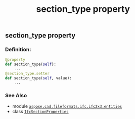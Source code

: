 ﻿---
title: section_type property
second_title: Aspose.CAD for Python via .NET API References
description: 
type: docs
weight: 70
url: /python-net/aspose.cad.fileformats.ifc.ifc2x3.entities/ifcsectionproperties/section_type/
is_root: false
---

## section_type property

### Definition:
```python
@property
def section_type(self):
    ...
@section_type.setter
def section_type(self, value):
    ...
```

### See Also
* module [`aspose.cad.fileformats.ifc.ifc2x3.entities`](../../)
* class [`IfcSectionProperties`](/cad/python-net/aspose.cad.fileformats.ifc.ifc2x3.entities/ifcsectionproperties)
